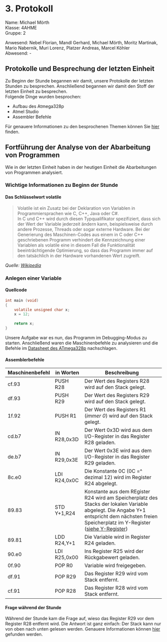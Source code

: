 # 3. Protokoll

Name: Michael Mörth  
Klasse: 4AHME  
Gruppe: 2  

Anwesend: Nebel Florian, Mandl Gerhard, Michael Mörth, Moritz Martinak, Mario Nabernik, Muri Lorenz, Platzer Andreas, Marcel Köhler    
Abwesend: -

## Protokolle und Besprechung der letzten Einheit

Zu Beginn der Stunde begannen wir damit, unsere Protokolle der letzten Stunden zu besprechen. Anschließend begannen wir damit den Stoff der letzten Einheit zu besprechen.  
Folgende Dinge wurden besprochen:
* Aufbau des Atmega328p
* Atmel Studio
* Assembler Befehle

Für genauere Informationen zu den besprochenen Themen können Sie [hier](https://github.com/HTLMechatronics/m14-la1-sx/blob/moemim14/moemim14/Protokoll2_7.11.2017.md) finden.

## Fortführung der Analyse von der Abarbeitung von Programmen
Wie in der letzten Einheit haben in der heutigen Einheit die Abarbeitungen von Programmen analysiert.

### Wichtige Informationen zu Beginn der Stunde

#### Das Schlüsselwort volatile
> Volatile ist ein Zusatz bei der Deklaration von Variablen in Programmiersprachen wie C, C++, Java oder C#.  
> In C und C++ wird durch diesen Typqualifikator spezifiziert, dass sich der Wert der Variable jederzeit ändern kann, beispielsweise durch andere Prozesse, Threads oder sogar externe Hardware. Bei der Generierung des Maschinen-Codes aus einem in C oder C++ geschriebenen Programm verhindert die Kennzeichnung einer Variablen als volatile eine in diesem Fall die Funktionalität beeinträchtigende Optimierung, so dass das Programm immer auf den tatsächlich in der Hardware vorhandenen Wert zugreift.

*Quelle: [Wikipedia](https://de.wikipedia.org/wiki/Volatile_(Informatik))*

### Anlegen einer Variable
#### Quellcode
```c
int main (void)
{
	volatile unsigned char x;
	x = 12;
	
	return x;
}
```
Unsere Aufgabe war es nun, das Programm im Debugging-Modus zu starten. Anschließend waren die Maschinenbefehle zu analysieren und die Befehle im [Datasheet des ATmega328p](http://www.atmel.com/Images/Atmel-42735-8-bit-AVR-Microcontroller-ATmega328-328P_Datasheet.pdf) nachschlagen.

#### Assemblerbefehle
Maschinenbefehl | in Worten | Beschreibung
--------------- | --------- | ---------
cf.93 | PUSH R28 | Der Wert des Registers R28 wird auf den Stack gelegt.
df.93 | PUSH R29 | Der Wert des Registers R29 wird auf den Stack gelegt.
1f.92 | PUSH R1 | Der Wert des Registers R1 (*immer 0*) wird auf den Stack gelegt. 
cd.b7 | IN R28,0x3D | Der Wert 0x3D wird aus dem I/O-Register in das Register R28 geladen.
de.b7 | IN R29,0x3E | Der Wert 0x3E wird aus dem I/O-Register in das Register R29 geladen.
8c.e0 | LDI R24,0x0C | Die Konstante 0C (0C =^ dezimal 12) wird im Register R24 abgelegt.
89.83 | STD Y+1,R24 | Konstante aus dem REgister R24 wird am Speicherplatz des Stacks der lokalen Variable abgelegt. Die Angabe Y+1 entspricht dem nächsten freien Speicherplatz im Y-Register ([siehe Y-Register](https://github.com/HTLMechatronics/m14-la1-sx/blob/moemim14/moemim14/Protokoll2_7.11.2017.md#xyz-register))
89.81 | LDD R24,Y+1 | Die Variable wird in Register R24 geladen.
90.e0 | LDI R25,0x00 | Ins Register R25 wird der Rückgabewert geladen.
0f.90 | POP R0 | Variable wird freigegeben.
df.91 | POP R29 | Das Register R29 wird vom Stack entfernt.
cf.91 | POP R28 | Das Register R28 wird vom Stack entfernt.

#### Frage während der Stunde
Während der Stunde kam die Frage auf, wieso das Register R29 vor dem Register R28 entfernt wird. Die Antwort ist ganz einfach: Der Stack kann nur von oben nach unten gelesen werden. Genauere Informationen können [hier](https://github.com/HTLMechatronics/m14-la1-sx/blob/moemim14/moemim14/Protokoll2_7.11.2017.md#stack) gefunden werden.


